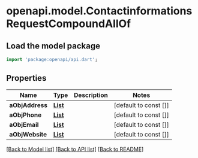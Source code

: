 # openapi.model.ContactinformationsRequestCompoundAllOf

## Load the model package
```dart
import 'package:openapi/api.dart';
```

## Properties
Name | Type | Description | Notes
------------ | ------------- | ------------- | -------------
**aObjAddress** | [**List<AddressRequest>**](AddressRequest.md) |  | [default to const []]
**aObjPhone** | [**List<PhoneRequest>**](PhoneRequest.md) |  | [default to const []]
**aObjEmail** | [**List<EmailRequest>**](EmailRequest.md) |  | [default to const []]
**aObjWebsite** | [**List<WebsiteRequest>**](WebsiteRequest.md) |  | [default to const []]

[[Back to Model list]](../README.md#documentation-for-models) [[Back to API list]](../README.md#documentation-for-api-endpoints) [[Back to README]](../README.md)


